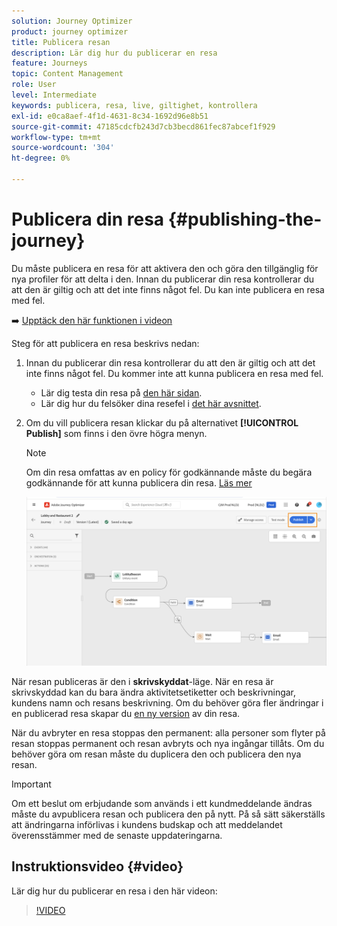 ```yaml
---
solution: Journey Optimizer
product: journey optimizer
title: Publicera resan
description: Lär dig hur du publicerar en resa
feature: Journeys
topic: Content Management
role: User
level: Intermediate
keywords: publicera, resa, live, giltighet, kontrollera
exl-id: e0ca8aef-4f1d-4631-8c34-1692d96e8b51
source-git-commit: 47185cdcfb243d7cb3becd861fec87abcef1f929
workflow-type: tm+mt
source-wordcount: '304'
ht-degree: 0%

---
```


# Publicera din resa {#publishing-the-journey}

Du måste publicera en resa för att aktivera den och göra den tillgänglig för nya profiler för att delta i den. Innan du publicerar din resa kontrollerar du att den är giltig och att det inte finns något fel. Du kan inte publicera en resa med fel.

➡️ [Upptäck den här funktionen i videon](#video)

Steg för att publicera en resa beskrivs nedan:

1. Innan du publicerar din resa kontrollerar du att den är giltig och att det inte finns något fel. Du kommer inte att kunna publicera en resa med fel.

   * Lär dig testa din resa på [den här sidan](testing-the-journey.md).
   * Lär dig hur du felsöker dina resefel i [det här avsnittet](../building-journeys/troubleshooting.md#checking-for-errors-before-testing).

1. Om du vill publicera resan klickar du på alternativet **[!UICONTROL Publish]** som finns i den övre högra menyn.

   >[!NOTE]
   >
   > Om din resa omfattas av en policy för godkännande måste du begära godkännande för att kunna publicera din resa. [Läs mer](../test-approve/gs-approval.md)


   ![](assets/journeyuc1_18.png)

När resan publiceras är den i **skrivskyddat**-läge. När en resa är skrivskyddad kan du bara ändra aktivitetsetiketter och beskrivningar, kundens namn och resans beskrivning. Om du behöver göra fler ändringar i en publicerad resa skapar du [en ny version](journey-ui.md#journey-versions) av din resa.

När du avbryter en resa stoppas den permanent: alla personer som flyter på resan stoppas permanent och resan avbryts och nya ingångar tillåts. Om du behöver göra om resan måste du duplicera den och publicera den nya resan.


>[!IMPORTANT]
>
>Om ett beslut om erbjudande som används i ett kundmeddelande ändras måste du avpublicera resan och publicera den på nytt.  På så sätt säkerställs att ändringarna införlivas i kundens budskap och att meddelandet överensstämmer med de senaste uppdateringarna.

## Instruktionsvideo {#video}

Lär dig hur du publicerar en resa i den här videon:

>[!VIDEO](https://video.tv.adobe.com/v/3424998?quality=12)